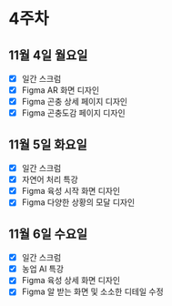 # 4주차

## 11월 4일 월요일  

- [x] 일간 스크럼
- [x] Figma AR 화면 디자인
- [x] Figma 곤충 상세 페이지 디자인
- [x] Figma 곤충도감 페이지 디자인

## 11월 5일 화요일  

- [x] 일간 스크럼
- [x] 자연어 처리 특강
- [x] Figma 육성 시작 화면 디자인
- [x] Figma 다양한 상황의 모달 디자인

## 11월 6일 수요일  

- [x] 일간 스크럼
- [x] 농업 AI 특강
- [x] Figma 육성 상세 화면 디자인
- [x] Figma 알 받는 화면 및 소소한 디테일 수정